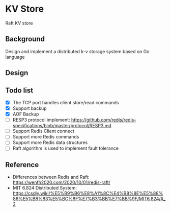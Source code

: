 # KV Store

Raft KV store

## Background

Design and implement a distributed k-v storage system based on Go language

## Design

## Todo list

- [x] The TCP port handles client store/read commands
- [x] Support backup
- [x] AOF Backup
- [ ] RESP3 protocol implement: https://github.com/redis/redis-specifications/blob/master/protocol/RESP3.md
- [ ] Support Redis Client connect
- [ ] Support more Redis commands
- [ ] Support more Redis data structures
- [ ] Raft algorithm is used to implement fault tolerance

## Reference

- Differences between Redis and Raft: https://wenfh2020.com/2020/10/01/redis-raft/
- MIT 6.824 Distributed System: https://csdiy.wiki/%E5%B9%B6%E8%A1%8C%E4%B8%8E%E5%88%86%E5%B8%83%E5%BC%8F%E7%B3%BB%E7%BB%9F/MIT6.824/#_2